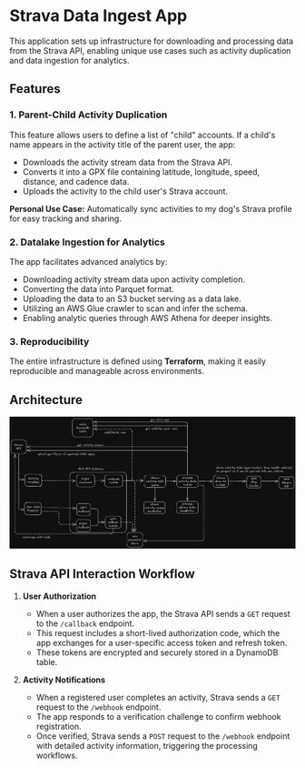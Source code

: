 # Strava Data Ingest App

This application sets up infrastructure for downloading and processing data from the Strava API, enabling unique use cases such as activity duplication and data ingestion for analytics.

## Features

### 1. Parent-Child Activity Duplication
This feature allows users to define a list of "child" accounts. If a child's name appears in the activity title of the parent user, the app:
- Downloads the activity stream data from the Strava API.
- Converts it into a GPX file containing latitude, longitude, speed, distance, and cadence data.
- Uploads the activity to the child user's Strava account.

**Personal Use Case:** Automatically sync activities to my dog's Strava profile for easy tracking and sharing.

### 2. Datalake Ingestion for Analytics
The app facilitates advanced analytics by:
- Downloading activity stream data upon activity completion.
- Converting the data into Parquet format.
- Uploading the data to an S3 bucket serving as a data lake.
- Utilizing an AWS Glue crawler to scan and infer the schema.
- Enabling analytic queries through AWS Athena for deeper insights.

### 3. Reproducibility
The entire infrastructure is defined using **Terraform**, making it easily reproducible and manageable across environments.

## Architecture

![Architecture Diagram](exercise-data-app-architecture.png)

## Strava API Interaction Workflow

1. **User Authorization**  
   - When a user authorizes the app, the Strava API sends a `GET` request to the `/callback` endpoint.  
   - This request includes a short-lived authorization code, which the app exchanges for a user-specific access token and refresh token.  
   - These tokens are encrypted and securely stored in a DynamoDB table.

2. **Activity Notifications**  
   - When a registered user completes an activity, Strava sends a `GET` request to the `/webhook` endpoint.  
   - The app responds to a verification challenge to confirm webhook registration.  
   - Once verified, Strava sends a `POST` request to the `/webhook` endpoint with detailed activity information, triggering the processing workflows.
